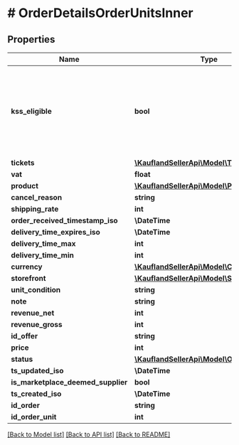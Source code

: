# # OrderDetailsOrderUnitsInner

## Properties

Name | Type | Description | Notes
------------ | ------------- | ------------- | -------------
**kss_eligible** | **bool** | The attribute is only responded when explicitly requested as an embedded field | [optional]
**tickets** | [**\KauflandSellerApi\Model\Ticket[]**](Ticket.md) |  |
**vat** | **float** |  |
**product** | [**\KauflandSellerApi\Model\Product**](Product.md) |  |
**cancel_reason** | **string** |  |
**shipping_rate** | **int** |  |
**order_received_timestamp_iso** | **\DateTime** |  |
**delivery_time_expires_iso** | **\DateTime** |  |
**delivery_time_max** | **int** |  |
**delivery_time_min** | **int** |  |
**currency** | [**\KauflandSellerApi\Model\Currency**](Currency.md) |  |
**storefront** | [**\KauflandSellerApi\Model\Storefront**](Storefront.md) |  |
**unit_condition** | **string** |  |
**note** | **string** |  |
**revenue_net** | **int** |  |
**revenue_gross** | **int** |  |
**id_offer** | **string** |  |
**price** | **int** |  |
**status** | [**\KauflandSellerApi\Model\OrderUnitStatus**](OrderUnitStatus.md) |  |
**ts_updated_iso** | **\DateTime** |  |
**is_marketplace_deemed_supplier** | **bool** |  |
**ts_created_iso** | **\DateTime** |  |
**id_order** | **string** |  |
**id_order_unit** | **int** |  |

[[Back to Model list]](../../README.md#models) [[Back to API list]](../../README.md#endpoints) [[Back to README]](../../README.md)
